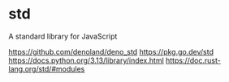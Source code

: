 # std

A standard library for JavaScript

https://github.com/denoland/deno_std https://pkg.go.dev/std
https://docs.python.org/3.13/library/index.html
https://doc.rust-lang.org/std/#modules
